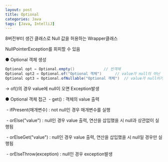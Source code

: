 ```yaml
---
layout: post
title: Optional
categories: Java
tags: [Java, IntelliJ]
---
```


8버전부터 생긴 클래스로 Null 값을 허용하는 Wrapper클래스

NullPointerException를 회피할 수 있음

● Optional 객체 생성

```java
Optional opt = Optional.empty()				// 빈객체
Optional opt2 = Optional.of("Optional 객체")		// value가 null이 아닌 객체
Optional opt3 = Optional.ofNullable("Optional 객체")	// value가 null이거나 아닌 객체
```

→ of()의 경우 value에 null이 오면 Exception발생

● Optional 객체 접근
 - get() : 객체의 value 출력

 - ifPresent(매개변수) : not null인 경우 매개변수를 실행

 - orElse("value") : null인 경우 value 출력, 연산을 삽입했을 시 null과 상관없이 실행됨

 - orElseGet("value") : null인 경우 value 출력, 연산을 삽입했을 시 null일 경우만 실행됨

 - orElseThrow(exception) : null인 경우 exception발생